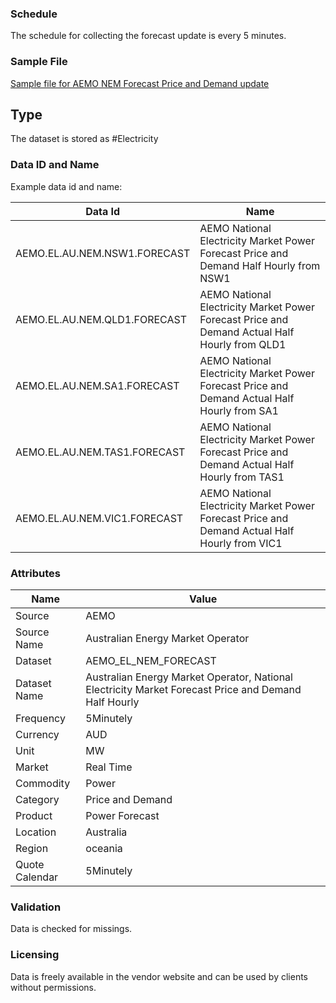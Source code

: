 ### Schedule

The schedule for collecting the forecast update is every 5 minutes.

### Sample File

[Sample file for AEMO NEM Forecast Price and Demand update](pathname:///file-samples/NEMPRICEANDDEMAND_NSW1_202209211545.csv)

## Type

The dataset is stored as #Electricity

### Data ID and Name

Example data id and name:

|**Data Id**|**Name**|
|-|-|
|AEMO.EL.AU.NEM.NSW1.FORECAST|AEMO National Electricity Market Power Forecast Price and Demand Half Hourly from NSW1|
|AEMO.EL.AU.NEM.QLD1.FORECAST|AEMO National Electricity Market Power Forecast Price and Demand Actual Half Hourly from QLD1|
|AEMO.EL.AU.NEM.SA1.FORECAST|AEMO National Electricity Market Power Forecast Price and Demand Actual Half Hourly from SA1|
|AEMO.EL.AU.NEM.TAS1.FORECAST|AEMO National Electricity Market Power Forecast Price and Demand Actual Half Hourly from TAS1|
|AEMO.EL.AU.NEM.VIC1.FORECAST|AEMO National Electricity Market Power Forecast Price and Demand Actual Half Hourly from VIC1|

### Attributes

|Name|Value|
|-|-|
|Source|AEMO|
|Source Name|Australian Energy Market Operator|
|Dataset|AEMO_EL_NEM_FORECAST|
|Dataset Name|Australian Energy Market Operator, National Electricity Market Forecast Price and Demand Half Hourly|
|Frequency|5Minutely|
|Currency|AUD|
|Unit|MW|
|Market|Real Time|
|Commodity|Power|
|Category|Price and Demand|
|Product|Power Forecast|
|Location|Australia|
|Region|oceania|
|Quote Calendar|5Minutely|


### Validation

Data is checked for missings. 

### Licensing

Data is freely available in the vendor website and can be used by clients without permissions.